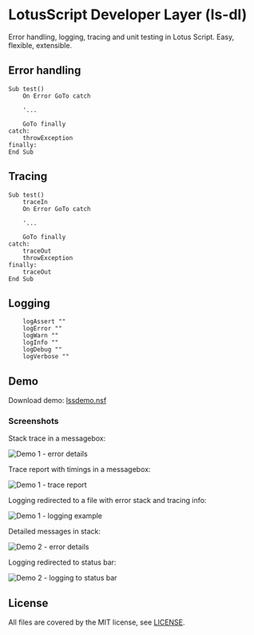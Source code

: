 # LotusScript Developer Layer (ls-dl)

Error handling, logging, tracing and unit testing in Lotus Script.
Easy, flexible, extensible.

## Error handling
```lss
Sub test()
	On Error GoTo catch
	
	'...
	
	GoTo finally
catch:
	throwException
finally:
End Sub
```

## Tracing
```lss
Sub test()
	traceIn
	On Error GoTo catch
	
	'...
	
	GoTo finally
catch:
	traceOut
	throwException
finally:
	traceOut
End Sub
```

## Logging
```lss
	logAssert ""
	logError ""
	logWarn ""
	logInfo ""
	logDebug ""
	logVerbose ""
```

## Demo
Download demo: [lssdemo.nsf](../master/demo/lsdldemo20160918.zip)

### Screenshots
Stack trace in a messagebox:

![Demo 1 - error details](../master/demo/lsdl_demo1_1.gif "Error stack report")

Trace report with timings in a messagebox:

![Demo 1 - trace report](../master/demo/lsdl_demo1_2.gif "Trace report")

Logging redirected to a file with error stack and tracing info:

![Demo 1 - logging example](../master/demo/lsdl_demo1_3.gif "Logging")

Detailed messages in stack:

![Demo 2 - error details](../master/demo/lsdl_demo2_1.gif "Error stack report")

Logging redirected to status bar:

![Demo 2 - logging to status bar](../master/demo/lsdl_demo2_2.gif "Logging")

## License
All files are covered by the MIT license, see [LICENSE](../master/licence.md).
